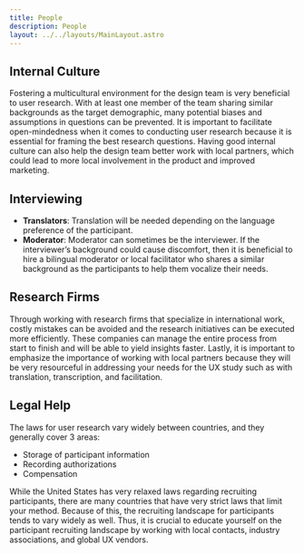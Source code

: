 ```yaml
---
title: People
description: People
layout: ../../layouts/MainLayout.astro
---
```


## Internal Culture

Fostering a multicultural environment for the design team is very beneficial to user research. With at least one member of the team sharing similar backgrounds as the target demographic, many potential biases and assumptions in questions can be prevented. It is important to facilitate open-mindedness when it comes to conducting user research because it is essential for framing the best research questions. Having good internal culture can also help the design team better work with local partners, which could lead to more local involvement in the product and improved marketing.

## Interviewing

- **Translators**: Translation will be needed depending on the language preference of the participant.
- **Moderator**: Moderator can sometimes be the interviewer. If the interviewer’s background could cause discomfort, then it is beneficial to hire a bilingual moderator or local facilitator who shares a similar background as the participants to help them vocalize their needs.

## Research Firms

Through working with research firms that specialize in international work, costly mistakes can be avoided and the research initiatives can be executed more efficiently. These companies can manage the entire process from start to finish and will be able to yield insights faster. Lastly, it is important to emphasize the importance of working with local partners because they will be very resourceful in addressing your needs for the UX study such as with translation, transcription, and facilitation.

## Legal Help

The laws for user research vary widely between countries, and they generally cover 3 areas:

- Storage of participant information
- Recording authorizations
- Compensation

While the United States has very relaxed laws regarding recruiting participants, there are many countries that have very strict laws that limit your method. Because of this, the recruiting landscape for participants tends to vary widely as well. Thus, it is crucial to educate yourself on the participant recruiting landscape by working with local contacts, industry associations, and global UX vendors.